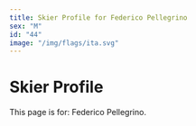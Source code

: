 ```yaml
---
title: Skier Profile for Federico Pellegrino
sex: "M"
id: "44"
image: "/img/flags/ita.svg" 
---
```


# Skier Profile

This page is for: Federico Pellegrino.
    